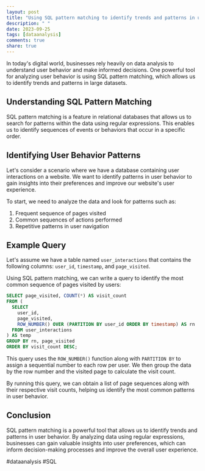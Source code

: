 ```yaml
---
layout: post
title: "Using SQL pattern matching to identify trends and patterns in user behavior"
description: " "
date: 2023-09-25
tags: [dataanalysis]
comments: true
share: true
---
```


In today's digital world, businesses rely heavily on data analysis to understand user behavior and make informed decisions. One powerful tool for analyzing user behavior is using SQL pattern matching, which allows us to identify trends and patterns in large datasets.

## Understanding SQL Pattern Matching

SQL pattern matching is a feature in relational databases that allows us to search for patterns within the data using regular expressions. This enables us to identify sequences of events or behaviors that occur in a specific order.

## Identifying User Behavior Patterns

Let's consider a scenario where we have a database containing user interactions on a website. We want to identify patterns in user behavior to gain insights into their preferences and improve our website's user experience.

To start, we need to analyze the data and look for patterns such as:

1. Frequent sequence of pages visited
2. Common sequences of actions performed
3. Repetitive patterns in user navigation

## Example Query

Let's assume we have a table named `user_interactions` that contains the following columns: `user_id`, `timestamp`, and `page_visited`.

Using SQL pattern matching, we can write a query to identify the most common sequence of pages visited by users:

```sql
SELECT page_visited, COUNT(*) AS visit_count
FROM (
  SELECT
    user_id,
    page_visited,
    ROW_NUMBER() OVER (PARTITION BY user_id ORDER BY timestamp) AS rn
  FROM user_interactions
) AS temp
GROUP BY rn, page_visited
ORDER BY visit_count DESC;
```

This query uses the `ROW_NUMBER()` function along with `PARTITION BY` to assign a sequential number to each row per user. We then group the data by the row number and the visited page to calculate the visit count.

By running this query, we can obtain a list of page sequences along with their respective visit counts, helping us identify the most common patterns in user behavior.

## Conclusion

SQL pattern matching is a powerful tool that allows us to identify trends and patterns in user behavior. By analyzing data using regular expressions, businesses can gain valuable insights into user preferences, which can inform decision-making processes and improve the overall user experience.

#dataanalysis #SQL